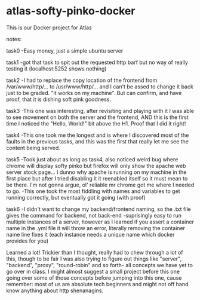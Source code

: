 # atlas-softy-pinko-docker
This is our Docker project for Atlas

notes:

task0
-Easy money, just a simple ubuntu server

task1
-got that task to spit out the requested http barf but no way of really testing it (localhost:5252 shows nothing)

task2
-I had to replace the copy location of the frontend from /var/www/http/... to /usr/www/http/... and I can't be assed to change it back just to be graded. "it works on my machine". But can confirm, and have proof, that it is dishing soft pink goodness.

task3
-This one was interesting, after revisiting and playing with it I was able to see movement on both the server and the frontend, AND this is the first time I noticed the "Hello, World!" bit above the H1. Proof that I did it right!

task4
-This one took me the longest and is where I discovered most of the faults in the previous tasks, and this was the first that really let me see the content being served. 

task5
-Took just about as long as task4, also noticed weird bug where chrome will display softy pinko but firefox will only show the apache web server stock page... I dunno why apache is running on my machine in the first place but after I tried disabling it it reenabled itself so it must mean to be there. I'm not gonna argue, ol' reliable mr chrome got me where I needed to go.
-This one took the most fiddling with names and variables to get running correctly, but eventually got it going (with proof)

task6
-I didn't want to change my backend/frontend naming, so the .txt file gives the command for backend, not back-end
-suprisingly easy to run multiple instances of a server, however as I learned if you assert a container name in the .yml file it will throw an error, literally removing the container name line fixes it (each instance needs a unique name which docker provides for you)

Learned a lot! Trickier than I thought, really had to chew through a lot of this, though to be fair I was also trying to figure out things like "server", "backend", "proxy", "round-robin" and so forth- all concepts we have yet to go over in class. I might almost suggest a small project before this one going over some of those concepts before jumping into this one, cause remember: most of us are absolute tech beginners and might not off hand know anything about http shenanagins. 